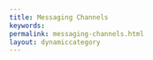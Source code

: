 ```yaml
---
title: Messaging Channels
keywords:
permalink: messaging-channels.html
layout: dynamiccategory
---
```

